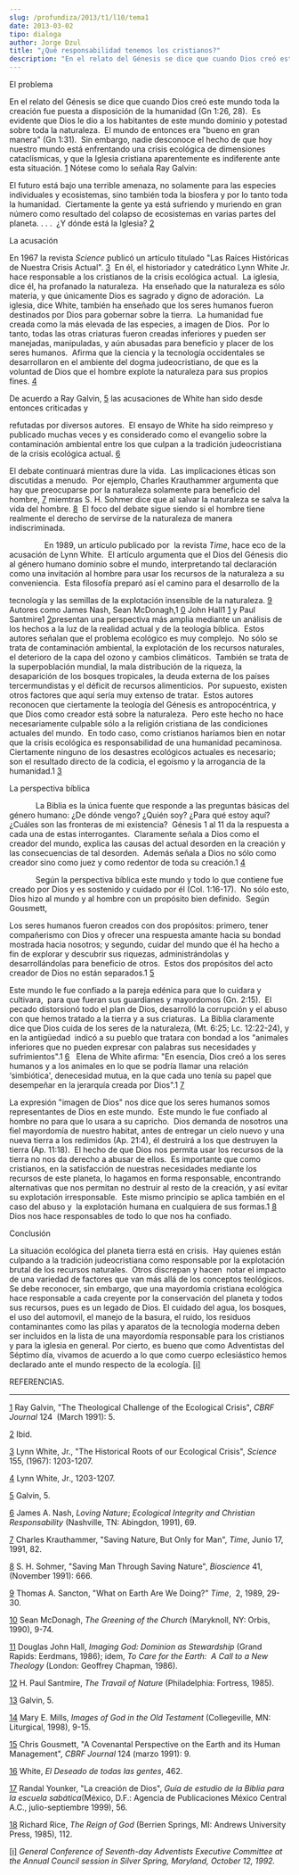 ```yaml
---
slug: /profundiza/2013/t1/l10/tema1
date: 2013-03-02
tipo: dialoga
author: Jorge Dzul
title: "¿Qué responsabilidad tenemos los cristianos?"
description: "En el relato del Génesis se dice que cuando Dios creó este mundo toda la  creación fue puesta a disposición de la humanidad (Gn 1:26, 28). Es evidente  que Dios le dio a los habitantes de este mundo dominio y potestad sobre toda la  naturaleza. El mundo de entonces era “bueno ..."
---
```


El problema

En el relato del Génesis se dice que cuando Dios creó este mundo toda la creación fue puesta a disposición de la humanidad (Gn 1:26, 28).  Es evidente que Dios le dio a los habitantes de este mundo dominio y potestad sobre toda la naturaleza.  El mundo de entonces era "bueno en gran manera" (Gn 1:31).  Sin embargo, nadie desconoce el hecho de que hoy nuestro mundo está enfrentando una crisis ecológica de dimensiones cataclísmicas, y que la Iglesia cristiana aparentemente es indiferente ante esta situación. [1](file:///C:/Documents%20and%20Settings/ifo/My%20Documents/Downloads/Ecolog%C3%ADa%201.docx#_edn1 "") Nótese como lo señala Ray Galvin:

El futuro está bajo una terrible amenaza, no solamente para las especies individuales y ecosistemas, sino también toda la biosfera y por lo tanto toda la humanidad.  Ciertamente la gente ya está sufriendo y muriendo en gran número como resultado del colapso de ecosistemas en varias partes del planeta. . . .  ¿Y dónde está la Iglesia? [2](file:///C:/Documents%20and%20Settings/ifo/My%20Documents/Downloads/Ecolog%C3%ADa%201.docx#_edn2 "")

La acusación

En 1967 la revista _Science_ publicó un artículo titulado "Las Raíces Históricas de Nuestra Crisis Actual". [3](file:///C:/Documents%20and%20Settings/ifo/My%20Documents/Downloads/Ecolog%C3%ADa%201.docx#_edn3 "")  En él, el historiador y catedrático Lynn White Jr. hace responsable a los cristianos de la crisis ecológica actual.  La iglesia, dice él, ha profanado la naturaleza.  Ha enseñado que la naturaleza es sólo materia, y que únicamente Dios es sagrado y digno de adoración.  La iglesia, dice White, también ha enseñado que los seres humanos fueron destinados por Dios para gobernar sobre la tierra.  La humanidad fue creada como la más elevada de las especies, a imagen de Dios.  Por lo tanto, todas las otras criaturas fueron creadas inferiores y pueden ser manejadas, manipuladas, y aún abusadas para beneficio y placer de los seres humanos.  Afirma que la ciencia y la tecnología occidentales se desarrollaron en el ambiente del dogma judeocristiano, de que es la voluntad de Dios que el hombre explote la naturaleza para sus propios fines. [4](file:///C:/Documents%20and%20Settings/ifo/My%20Documents/Downloads/Ecolog%C3%ADa%201.docx#_edn4 "")

De acuerdo a Ray Galvin, [5](file:///C:/Documents%20and%20Settings/ifo/My%20Documents/Downloads/Ecolog%C3%ADa%201.docx#_edn5 "") las acusaciones de White han sido desde entonces criticadas y

refutadas por diversos autores.  El ensayo de White ha sido reimpreso y publicado muchas veces y es considerado como el evangelio sobre la contaminación ambiental entre los que culpan a la tradición judeocristiana de la crisis ecológica actual. [6](file:///C:/Documents%20and%20Settings/ifo/My%20Documents/Downloads/Ecolog%C3%ADa%201.docx#_edn6 "")

El debate continuará mientras dure la vida.  Las implicaciones éticas son discutidas a menudo.  Por ejemplo, Charles Krauthammer argumenta que hay que preocuparse por la naturaleza solamente para beneficio del hombre, [7](file:///C:/Documents%20and%20Settings/ifo/My%20Documents/Downloads/Ecolog%C3%ADa%201.docx#_edn7 "") miemtras S. H. Sohmer dice que al salvar la naturaleza se salva la vida del hombre. [8](file:///C:/Documents%20and%20Settings/ifo/My%20Documents/Downloads/Ecolog%C3%ADa%201.docx#_edn8 "")  El foco del debate sigue siendo si el hombre tiene realmente el derecho de servirse de la naturaleza de manera indiscriminada.

                En 1989, un artículo publicado por  la revista _Time_, hace eco de la acusación de Lynn White.  El artículo argumenta que el Dios del Génesis dio al género humano dominio sobre el mundo, interpretando tal declaración como una invitación al hombre para usar los recursos de la naturaleza a su conveniencia.  Esta filosofía preparó así el camino para el desarrollo de la

tecnología y las semillas de la explotación insensible de la naturaleza. [9](file:///C:/Documents%20and%20Settings/ifo/My%20Documents/Downloads/Ecolog%C3%ADa%201.docx#_edn9 "")  Autores como James Nash, Sean McDonagh,1 [0](file:///C:/Documents%20and%20Settings/ifo/My%20Documents/Downloads/Ecolog%C3%ADa%201.docx#_edn10 "") John Hall1 [1](file:///C:/Documents%20and%20Settings/ifo/My%20Documents/Downloads/Ecolog%C3%ADa%201.docx#_edn11 "") y Paul Santmire1 [2](file:///C:/Documents%20and%20Settings/ifo/My%20Documents/Downloads/Ecolog%C3%ADa%201.docx#_edn12 "")presentan una perspectiva más amplia mediante un análisis de los hechos a la luz de la realidad actual y de la teología bíblica.  Estos autores señalan que el problema ecológico es muy complejo.  No sólo se trata de contaminación ambiental, la explotación de los recursos naturales, el deterioro de la capa del ozono y cambios climáticos.  También se trata de la superpoblación mundial, la mala distribución de la riqueza, la desaparición de los bosques tropicales, la deuda externa de los países tercermundistas y el déficit de recursos alimenticios.  Por supuesto, existen otros factores que aquí sería muy extenso de tratar.  Estos autores reconocen que ciertamente la teología del Génesis es antropocéntrica, y que Dios como creador está sobre la naturaleza.  Pero este hecho no hace necesariamente culpable sólo a la religión cristiana de las condiciones actuales del mundo.  En todo caso, como cristianos haríamos bien en notar que la crisis ecológica es responsabilidad de una humanidad pecaminosa.  Ciertamente ninguno de los desastres ecológicos actuales es necesario; son el resultado directo de la codicia, el egoísmo y la arrogancia de la humanidad.1 [3](file:///C:/Documents%20and%20Settings/ifo/My%20Documents/Downloads/Ecolog%C3%ADa%201.docx#_edn13 "")

La perspectiva bíblica

            La Biblia es la única fuente que responde a las preguntas básicas del género humano: ¿De dónde vengo? ¿Quién soy? ¿Para qué estoy aquí? ¿Cuáles son las fronteras de mi existencia?  Génesis 1 al 11 da la respuesta a cada una de estas interrogantes.  Claramente señala a Dios como el creador del mundo, explica las causas del actual desorden en la creación y las consecuencias de tal desorden.  Además señala a Dios no sólo como creador sino como juez y como redentor de toda su creación.1 [4](file:///C:/Documents%20and%20Settings/ifo/My%20Documents/Downloads/Ecolog%C3%ADa%201.docx#_edn14 "")

            Según la perspectiva bíblica este mundo y todo lo que contiene fue creado por Dios y es sostenido y cuidado por él (Col. 1:16-17).  No sólo esto, Dios hizo al mundo y al hombre con un propósito bien definido.  Según Gousmett,

Los seres humanos fueron creados con dos propósitos: primero, tener compañerismo con Dios y ofrecer una respuesta amante hacia su bondad mostrada hacia nosotros; y segundo, cuidar del mundo que él ha hecho a fin de explorar y descubrir sus riquezas, administrándolas y desarrollándolas para beneficio de otros.  Estos dos propósitos del acto creador de Dios no están separados.1 [5](file:///C:/Documents%20and%20Settings/ifo/My%20Documents/Downloads/Ecolog%C3%ADa%201.docx#_edn15 "")

Este mundo le fue confiado a la pareja edénica para que lo cuidara y cultivara,  para que fueran sus guardianes y mayordomos (Gn. 2:15).  El pecado distorsionó todo el plan de Dios, desarrolló la corrupción y el abuso con que hemos tratado a la tierra y a sus criaturas.  La Biblia claramente dice que Dios cuida de los seres de la naturaleza, (Mt. 6:25; Lc. 12:22-24), y en la antigüedad  indicó a su pueblo que tratara con bondad a los "animales inferiores que no pueden expresar con palabras sus necesidades y sufrimientos".1 [6](file:///C:/Documents%20and%20Settings/ifo/My%20Documents/Downloads/Ecolog%C3%ADa%201.docx#_edn16 "")   Elena de White afirma: "En esencia, Dios creó a los seres humanos y a los animales en lo que se podría llamar una relación ‘simbiótica', denecesidad mutua, en la que cada uno tenía su papel que desempeñar en la jerarquía creada por Dios".1 [7](file:///C:/Documents%20and%20Settings/ifo/My%20Documents/Downloads/Ecolog%C3%ADa%201.docx#_edn17 "")

La expresión "imagen de Dios" nos dice que los seres humanos somos representantes de Dios en este mundo.  Este mundo le fue confiado al hombre no para que lo usara a su capricho.  Dios demanda de nosotros una fiel mayordomía de nuestro habitat, antes de entregar un cielo nuevo y una nueva tierra a los redimidos (Ap. 21:4), él destruirá a los que destruyen la tierra (Ap. 11:18).  El hecho de que Dios nos permita usar los recursos de la tierra no nos da derecho a abusar de ellos.  Es importante que como cristianos, en la satisfacción de nuestras necesidades mediante los recursos de este planeta, lo hagamos en forma responsable, encontrando alternativas que nos permitan no destruir al resto de la creación, y así evitar su explotación irresponsable.  Este mismo principio se aplica también en el caso del abuso y  la explotación humana en cualquiera de sus formas.1 [8](file:///C:/Documents%20and%20Settings/ifo/My%20Documents/Downloads/Ecolog%C3%ADa%201.docx#_edn18 "")  Dios nos hace responsables de todo lo que nos ha confiado.

Conclusión

La situación ecológica del planeta tierra está en crisis.  Hay quienes están culpando a la tradición judeocristiana como responsable por la explotación brutal de los recursos naturales.  Otros discrepan y hacen  notar el impacto de una variedad de factores que van más allá de los conceptos teológicos.  Se debe reconocer, sin embargo, que una mayordomía cristiana ecológica hace responsable a cada creyente por la conservación del planeta y todos sus recursos, pues es un legado de Dios. El cuidado del agua, los bosques, el uso del automovil, el manejo de la basura, el ruido, los residuos contaminantes como las pilas y aparatos de la tecnología moderna deben ser incluidos en la lista de una mayordomía responsable para los cristianos y para la iglesia en general. Por cierto, es bueno que como Adventistas del Séptimo día, vivamos de acuerdo a lo que como cuerpo eclesiástico hemos declarado ante el mundo respecto de la ecología. [[i]](file:///C:/Documents%20and%20Settings/ifo/My%20Documents/Downloads/Ecolog%C3%ADa%201.docx#_edn19 "")

REFERENCIAS.

* * *

[1](file:///C:/Documents%20and%20Settings/ifo/My%20Documents/Downloads/Ecolog%C3%ADa%201.docx#_ednref1 "") Ray Galvin, "The Theological Challenge of the Ecological Crisis", _CBRF Journal_ 124  (March 1991): 5.

[2](file:///C:/Documents%20and%20Settings/ifo/My%20Documents/Downloads/Ecolog%C3%ADa%201.docx#_ednref2 "") Ibid.

[3](file:///C:/Documents%20and%20Settings/ifo/My%20Documents/Downloads/Ecolog%C3%ADa%201.docx#_ednref3 "") Lynn White, Jr., "The Historical Roots of our Ecological Crisis", _Science_ 155, (1967): 1203-1207.

[4](file:///C:/Documents%20and%20Settings/ifo/My%20Documents/Downloads/Ecolog%C3%ADa%201.docx#_ednref4 "") Lynn White, Jr., 1203-1207.

[5](file:///C:/Documents%20and%20Settings/ifo/My%20Documents/Downloads/Ecolog%C3%ADa%201.docx#_ednref5 "") Galvin, 5.

[6](file:///C:/Documents%20and%20Settings/ifo/My%20Documents/Downloads/Ecolog%C3%ADa%201.docx#_ednref6 "") James A. Nash, _Loving Nature_; _Ecological Integrity and Christian Responsability_ (Nashville, TN: Abingdon, 1991), 69.

[7](file:///C:/Documents%20and%20Settings/ifo/My%20Documents/Downloads/Ecolog%C3%ADa%201.docx#_ednref7 "") Charles Krauthammer, "Saving Nature, But Only for Man", _Time_, Junio 17, 1991, 82.

[8](file:///C:/Documents%20and%20Settings/ifo/My%20Documents/Downloads/Ecolog%C3%ADa%201.docx#_ednref8 "") S. H. Sohmer, "Saving Man Through Saving Nature", _Bioscience_ 41, (November 1991): 666.

[9](file:///C:/Documents%20and%20Settings/ifo/My%20Documents/Downloads/Ecolog%C3%ADa%201.docx#_ednref9 "") Thomas A. Sancton, "What on Earth Are We Doing?" _Time_,  2, 1989, 29-30.

[10](file:///C:/Documents%20and%20Settings/ifo/My%20Documents/Downloads/Ecolog%C3%ADa%201.docx#_ednref10 "") Sean McDonagh, _The Greening of the Church_ (Maryknoll, NY: Orbis, 1990), 9-74.

[11](file:///C:/Documents%20and%20Settings/ifo/My%20Documents/Downloads/Ecolog%C3%ADa%201.docx#_ednref11 "") Douglas John Hall, _Imaging God: Dominion as Stewardship_ (Grand Rapids: Eerdmans, 1986); idem, _To Care for the Earth:  A Call to a New Theology_ (London: Geoffrey Chapman, 1986).

[12](file:///C:/Documents%20and%20Settings/ifo/My%20Documents/Downloads/Ecolog%C3%ADa%201.docx#_ednref12 "") H. Paul Santmire, _The Travail of Nature_ (Philadelphia: Fortress, 1985).

[13](file:///C:/Documents%20and%20Settings/ifo/My%20Documents/Downloads/Ecolog%C3%ADa%201.docx#_ednref13 "") Galvin, 5.

[14](file:///C:/Documents%20and%20Settings/ifo/My%20Documents/Downloads/Ecolog%C3%ADa%201.docx#_ednref14 "") Mary E. Mills, _Images of God in the Old Testament_ (Collegeville, MN: Liturgical, 1998), 9-15.

[15](file:///C:/Documents%20and%20Settings/ifo/My%20Documents/Downloads/Ecolog%C3%ADa%201.docx#_ednref15 "") Chris Gousmett, "A Covenantal Perspective on the Earth and its Human Management", _CBRF Journal_ 124 (marzo 1991): 9.

[16](file:///C:/Documents%20and%20Settings/ifo/My%20Documents/Downloads/Ecolog%C3%ADa%201.docx#_ednref16 "") White, _El Deseado de todas las gentes_, 462.

[17](file:///C:/Documents%20and%20Settings/ifo/My%20Documents/Downloads/Ecolog%C3%ADa%201.docx#_ednref17 "") Randal Younker, "La creación de Dios", _Guía de estudio de la Biblia para la escuela sabática_(México, D.F.: Agencia de Publicaciones México Central A.C., julio-septiembre 1999), 56.

[18](file:///C:/Documents%20and%20Settings/ifo/My%20Documents/Downloads/Ecolog%C3%ADa%201.docx#_ednref18 "") Richard Rice, _The Reign of God_ (Berrien Springs, MI: Andrews University Press, 1985), 112.

[[i]](file:///C:/Documents%20and%20Settings/ifo/My%20Documents/Downloads/Ecolog%C3%ADa%201.docx#_ednref19 "") _General Conference of Seventh-day Adventists Executive Committee at the Annual Council session in Silver Spring, Maryland, October 12, 1992._

